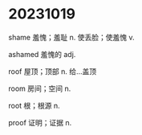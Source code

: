 # 20231019
shame   羞愧；羞耻 n. 使丢脸；使羞愧 v.

ashamed 羞愧的 adj.

roof 屋顶；顶部 n. 给...盖顶

room 房间；空间 n.

root 根；根源 n.

proof 证明；证据 n.